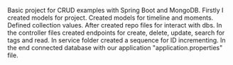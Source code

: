 Basic project for CRUD examples with Spring Boot and MongoDB. Firstly I created models for project. Created models for timeline and moments. Defined collection values. After created repo files for interact with dbs. In the controller files created endpoints for create, delete, update, search for tags and read. In service folder created a sequence for ID incrementing. In the end connected database with our application "application.properties" file.
